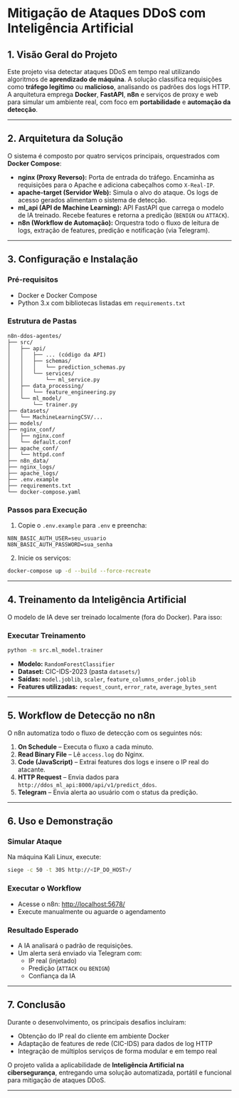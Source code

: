 # Mitigação de Ataques DDoS com Inteligência Artificial

## 1. Visão Geral do Projeto

Este projeto visa detectar ataques DDoS em tempo real utilizando algoritmos de **aprendizado de máquina**. A solução classifica requisições como **tráfego legítimo** ou **malicioso**, analisando os padrões dos logs HTTP. A arquitetura emprega **Docker**, **FastAPI**, **n8n** e serviços de proxy e web para simular um ambiente real, com foco em **portabilidade** e **automação da detecção**.

---

## 2. Arquitetura da Solução

O sistema é composto por quatro serviços principais, orquestrados com **Docker Compose**:

- **nginx (Proxy Reverso):** Porta de entrada do tráfego. Encaminha as requisições para o Apache e adiciona cabeçalhos como `X-Real-IP`.
- **apache-target (Servidor Web):** Simula o alvo do ataque. Os logs de acesso gerados alimentam o sistema de detecção.
- **ml_api (API de Machine Learning):** API FastAPI que carrega o modelo de IA treinado. Recebe features e retorna a predição (`BENIGN` ou `ATTACK`).
- **n8n (Workflow de Automação):** Orquestra todo o fluxo de leitura de logs, extração de features, predição e notificação (via Telegram).

---

## 3. Configuração e Instalação

### Pré-requisitos

- Docker e Docker Compose
- Python 3.x com bibliotecas listadas em `requirements.txt`

### Estrutura de Pastas

```
n8n-ddos-agentes/
├── src/
│   ├── api/
│   │   ├── ... (código da API)
│   │   ├── schemas/
│   │   │   └── prediction_schemas.py
│   │   └── services/
│   │       └── ml_service.py
│   ├── data_processing/
│   │   └── feature_engineering.py
│   └── ml_model/
│       └── trainer.py
├── datasets/
│   └── MachineLearningCSV/...
├── models/
├── nginx_conf/
│   ├── nginx.conf
│   └── default.conf
├── apache_conf/
│   └── httpd.conf
├── n8n_data/
├── nginx_logs/
├── apache_logs/
├── .env.example
├── requirements.txt
└── docker-compose.yaml
```

### Passos para Execução

1. Copie o `.env.example` para `.env` e preencha:

```env
N8N_BASIC_AUTH_USER=seu_usuario
N8N_BASIC_AUTH_PASSWORD=sua_senha
```

2. Inicie os serviços:

```bash
docker-compose up -d --build --force-recreate
```

---

## 4. Treinamento da Inteligência Artificial

O modelo de IA deve ser treinado localmente (fora do Docker). Para isso:

### Executar Treinamento

```bash
python -m src.ml_model.trainer
```

- **Modelo:** `RandomForestClassifier`
- **Dataset:** CIC-IDS-2023 (pasta `datasets/`)
- **Saídas:** `model.joblib`, `scaler`, `feature_columns_order.joblib`
- **Features utilizadas:** `request_count`, `error_rate`, `average_bytes_sent`

---

## 5. Workflow de Detecção no n8n

O n8n automatiza todo o fluxo de detecção com os seguintes nós:

1. **On Schedule** – Executa o fluxo a cada minuto.
2. **Read Binary File** – Lê `access.log` do Nginx.
3. **Code (JavaScript)** – Extrai features dos logs e insere o IP real do atacante.
4. **HTTP Request** – Envia dados para `http://ddos_ml_api:8000/api/v1/predict_ddos`.
5. **Telegram** – Envia alerta ao usuário com o status da predição.

---

## 6. Uso e Demonstração

### Simular Ataque

Na máquina Kali Linux, execute:

```bash
siege -c 50 -t 30S http://<IP_DO_HOST>/
```

### Executar o Workflow

- Acesse o n8n: [http://localhost:5678/](http://localhost:5678/)
- Execute manualmente ou aguarde o agendamento

### Resultado Esperado

- A IA analisará o padrão de requisições.
- Um alerta será enviado via Telegram com:
  - IP real (injetado)
  - Predição (`ATTACK` ou `BENIGN`)
  - Confiança da IA

---

## 7. Conclusão

Durante o desenvolvimento, os principais desafios incluíram:

- Obtenção do IP real do cliente em ambiente Docker
- Adaptação de features de rede (CIC-IDS) para dados de log HTTP
- Integração de múltiplos serviços de forma modular e em tempo real

O projeto valida a aplicabilidade de **Inteligência Artificial na cibersegurança**, entregando uma solução automatizada, portátil e funcional para mitigação de ataques DDoS.

---
